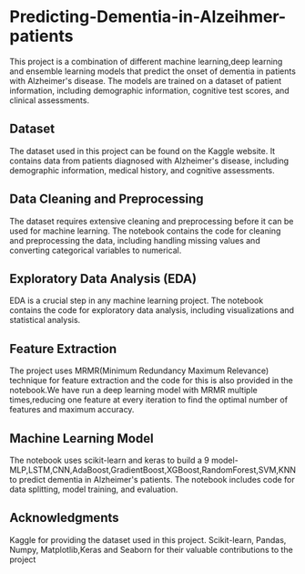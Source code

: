 # Predicting-Dementia-in-Alzeihmer-patients

This project is a combination of different machine learning,deep learning and ensemble learning models that predict the onset of dementia in patients with Alzheimer's disease. The models are trained on a dataset of patient information, including demographic information, cognitive test scores, and clinical assessments.

## Dataset
The dataset used in this project can be found on the Kaggle website. It contains data from patients diagnosed with Alzheimer's disease, including demographic information, medical history, and cognitive assessments.

## Data Cleaning and Preprocessing
The dataset requires extensive cleaning and preprocessing before it can be used for machine learning. The notebook contains the code for cleaning and preprocessing the data, including handling missing values and converting categorical variables to numerical.

## Exploratory Data Analysis (EDA)
EDA is a crucial step in any machine learning project. The notebook contains the code for exploratory data analysis, including visualizations and statistical analysis.

## Feature Extraction
The project uses MRMR(Minimum Redundancy Maximum Relevance) technique for feature extraction and the code for this is also provided in the notebook.We have run a deep learning model with MRMR multiple times,reducing one feature at every iteration to find the optimal number of features and maximum accuracy.

## Machine Learning Model
The notebook uses scikit-learn and keras to build a 9 model-MLP,LSTM,CNN,AdaBoost,GradientBoost,XGBoost,RandomForest,SVM,KNN to predict dementia in Alzheimer's patients. The notebook includes code for data splitting, model training, and evaluation.

## Acknowledgments
Kaggle for providing the dataset used in this project.
Scikit-learn, Pandas, Numpy, Matplotlib,Keras and Seaborn for their valuable contributions to the project
